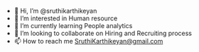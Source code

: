 - 👋 Hi, I’m @sruthikarthikeyan
- 👀 I’m interested in Human resource 
- 🌱 I’m currently learning People analytics 
- 💞️ I’m looking to collaborate on Hiring and Recruiting process
- 📫 How to reach me SruthiKarthikeyan@gmail.com

<!---
sruthikarthikeyan/sruthikarthikeyan is a ✨ special ✨ repository because its `README.md` (this file) appears on your GitHub profile.
You can click the Preview link to take a look at your changes.
--->
